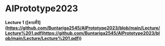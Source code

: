 # AIPrototype2023

#### Lecture 1 ([คาบที่1] (https://github.com/Buntariga2545/AIPrototype2023/blob/main/Lecture/Lecture%201.pdf)https://github.com/Buntariga2545/AIPrototype2023/blob/main/Lecture/Lecture%201.pdf))
